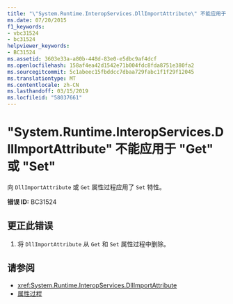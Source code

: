 ```yaml
---
title: "\"System.Runtime.InteropServices.DllImportAttribute\" 不能应用于 \"Get\" 或 \"Set\""
ms.date: 07/20/2015
f1_keywords:
- vbc31524
- bc31524
helpviewer_keywords:
- BC31524
ms.assetid: 3603e33a-a80b-448d-83e0-e5dbc9af4dcf
ms.openlocfilehash: 158af4ea42d1542e71b004fdc8fda8751e380fa2
ms.sourcegitcommit: 5c1abeec15fbddcc7dbaa729fabc1f1f29f12045
ms.translationtype: MT
ms.contentlocale: zh-CN
ms.lasthandoff: 03/15/2019
ms.locfileid: "58037661"
---
```

# <a name="systemruntimeinteropservicesdllimportattribute-cannot-be-applied-to-a-get-or-set"></a>"System.Runtime.InteropServices.DllImportAttribute" 不能应用于 "Get" 或 "Set"
向 `DllImportAttribute` 或 `Get` 属性过程应用了 `Set` 特性。  
  
 **错误 ID:** BC31524  
  
## <a name="to-correct-this-error"></a>更正此错误  
  
1.  将 `DllImportAttribute` 从 `Get` 和 `Set` 属性过程中删除。  
  
## <a name="see-also"></a>请参阅

- <xref:System.Runtime.InteropServices.DllImportAttribute>
- [属性过程](../../visual-basic/programming-guide/language-features/procedures/property-procedures.md)
